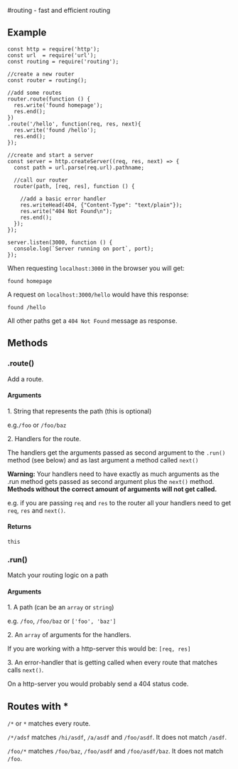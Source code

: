#routing - fast and efficient routing
## Example
```
const http = require('http');
const url  = require('url');
const routing = require('routing');

//create a new router
const router = routing();

//add some routes
router.route(function () {
  res.write('found homepage');
  res.end();
})
.route('/hello', function(req, res, next){
  res.write('found /hello');
  res.end();
});

//create and start a server
const server = http.createServer((req, res, next) => {
  const path = url.parse(req.url).pathname;
  
  //call our router
  router(path, [req, res], function () {
  
    //add a basic error handler
    res.writeHead(404, {"Content-Type": "text/plain"});
    res.write("404 Not Found\n");
    res.end();
  });
});

server.listen(3000, function () {
  console.log(`Server running on port`, port);
});
```
When requesting `localhost:3000` in the browser you will get:
```
found homepage
```
A request on `localhost:3000/hello` would have this response:
```
found /hello
```
All other paths get a `404 Not Found` message as response.
## Methods
### .route()
Add a route.
#### Arguments
1\. String that represents the path (this is optional)

e.g.`/foo` or `/foo/baz`

2\. Handlers for the route.

The handlers get the arguments passed as second argument to the `.run()` method (see below) and as last argument a method called `next()`

__Warning:__ Your handlers need to have exactly as much arguments as the .run method gets passed as second argument plus the `next()` method.
__Methods without the correct amount of arguments will not get called.__

e.g. if you are passing `req` and `res` to the router all your handlers need to get `req`, `res` and `next()`.

#### Returns
`this`

### .run()
Match your routing logic on a path

#### Arguments
1\. A path (can be an `array` or `string`)

e.g. `/foo`, `/foo/baz` or `['foo', 'baz']`

2\. An `array` of arguments for the handlers.

If you are working with a http-server this would be:
`[req, res]`

3\. An error-handler that is getting called when every route that matches calls `next()`.

On a http-server you would probably send a 404 status code.

## Routes with *
`/*` or `*` matches every route.

`/*/adsf`
matches `/hi/asdf`, `/a/asdf` and `/foo/asdf`.
It does not match `/asdf`.

`/foo/*`
matches `/foo/baz`, `/foo/asdf` and `/foo/asdf/baz`.
It does not match `/foo`.
